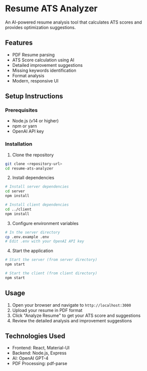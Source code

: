 # Resume ATS Analyzer

An AI-powered resume analysis tool that calculates ATS scores and provides optimization suggestions.

## Features
- PDF Resume parsing
- ATS Score calculation using AI
- Detailed improvement suggestions
- Missing keywords identification
- Format analysis
- Modern, responsive UI

## Setup Instructions

### Prerequisites
- Node.js (v14 or higher)
- npm or yarn
- OpenAI API key

### Installation

1. Clone the repository
```bash
git clone <repository-url>
cd resume-ats-analyzer
```

2. Install dependencies
```bash
# Install server dependencies
cd server
npm install

# Install client dependencies
cd ../client
npm install
```

3. Configure environment variables
```bash
# In the server directory
cp .env.example .env
# Edit .env with your OpenAI API key
```

4. Start the application
```bash
# Start the server (from server directory)
npm start

# Start the client (from client directory)
npm start
```

## Usage
1. Open your browser and navigate to `http://localhost:3000`
2. Upload your resume in PDF format
3. Click "Analyze Resume" to get your ATS score and suggestions
4. Review the detailed analysis and improvement suggestions

## Technologies Used
- Frontend: React, Material-UI
- Backend: Node.js, Express
- AI: OpenAI GPT-4
- PDF Processing: pdf-parse